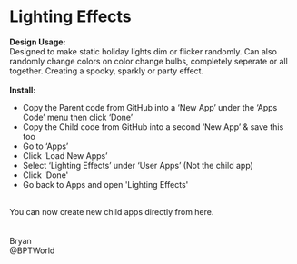 # Lighting Effects
<b>Design Usage:</b><br>
Designed to make static holiday lights dim or flicker randomly. Can also randomly change colors on color change bulbs, completely seperate or all together. Creating a spooky, sparkly or party effect.<br><br>
<b>Install:</b><br>
* Copy the Parent code from GitHub into a ‘New App’ under the ‘Apps Code’ menu then click ‘Done’
* Copy the Child code from GitHub into a second ‘New App’ & save this too
* Go to ‘Apps’
* Click ‘Load New Apps’
* Select ‘Lighting Effects’ under ‘User Apps’ (Not the child app)
* Click 'Done'
* Go back to Apps and open 'Lighting Effects'
<br>
You can now create new child apps directly from here.<br><br>

<br>
Bryan<br>
@BPTWorld
